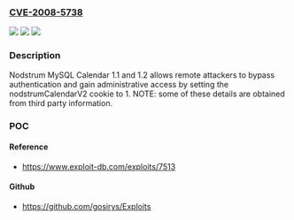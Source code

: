 ### [CVE-2008-5738](https://cve.mitre.org/cgi-bin/cvename.cgi?name=CVE-2008-5738)
![](https://img.shields.io/static/v1?label=Product&message=n%2Fa&color=blue)
![](https://img.shields.io/static/v1?label=Version&message=n%2Fa&color=blue)
![](https://img.shields.io/static/v1?label=Vulnerability&message=n%2Fa&color=brighgreen)

### Description

Nodstrum MySQL Calendar 1.1 and 1.2 allows remote attackers to bypass authentication and gain administrative access by setting the nodstrumCalendarV2 cookie to 1.  NOTE: some of these details are obtained from third party information.

### POC

#### Reference
- https://www.exploit-db.com/exploits/7513

#### Github
- https://github.com/gosirys/Exploits

